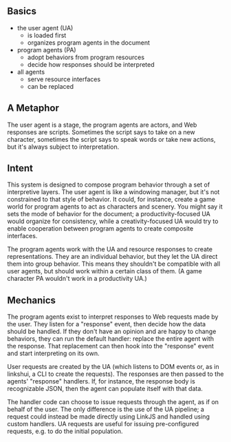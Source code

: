 ## Basics

 - the user agent (UA)
   - is loaded first
   - organizes program agents in the document
 - program agents (PA)
   - adopt behaviors from program resources
   - decide how responses should be interpreted
 - all agents
   - serve resource interfaces
   - can be replaced

## A Metaphor

The user agent is a stage, the program agents are actors, and Web responses are scripts. Sometimes the script says to take on a new character, sometimes the script says to speak words or take new actions, but it's always subject to interpretation.

## Intent

This system is designed to compose program behavior through a set of interpretive layers. The user agent is like a windowing manager, but it's not constrained to that style of behavior. It could, for instance, create a game world for program agents to act as characters and scenery. You might say it sets the mode of behavior for the document; a productivity-focused UA would organize for consistency, while a creativity-focused UA would try to enable cooperation between program agents to create composite interfaces.

The program agents work with the UA and resource responses to create representations. They are an individual behavior, but they let the UA direct them into group behavior. This means they shouldn't be compatible with all user agents, but should work within a certain class of them. (A game character PA wouldn't work in a productivity UA.)

## Mechanics

The program agents exist to interpret responses to Web requests made by the user. They listen for a "response" event, then decide how the data should be handled. If they don't have an opinion and are happy to change behaviors, they can run the default handler: replace the entire agent with the response. That replacement can then hook into the "response" event and start interpreting on its own.

User requests are created by the UA (which listens to DOM events or, as in linkshui, a CLI to create the requests). The responses are then passed to the agents' "response" handlers. If, for instance, the response body is recognizable JSON, then the agent can populate itself with that data.

The handler code can choose to issue requests through the agent, as if on behalf of the user. The only difference is the use of the UA pipeline; a request could instead be made directly using LinkJS and handled using custom handlers. UA requests are useful for issuing pre-configured requests, e.g. to do the initial population.
